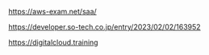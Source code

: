 https://aws-exam.net/saa/

https://developer.so-tech.co.jp/entry/2023/02/02/163952

https://digitalcloud.training
